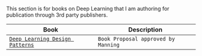 

This section is for books on Deep Learning that I am authoring for publication through 3rd party publishers.

| Book       | Description  |
| ---------- | ------------ |
| [`Deep Learning Design Patterns`](deep-learning-design-patterns) | `Book Proposal approved by Manning`|
